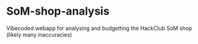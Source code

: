 # SoM-shop-analysis
Vibecoded webapp for analysing and budgetting the HackClub SoM shop (likely many inaccuracies)
